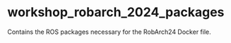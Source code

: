 # workshop_robarch_2024_packages

Contains the ROS packages necessary for the RobArch24 Docker file.
